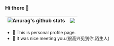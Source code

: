 ### Hi there 👋

| <img align="center" src="https://github-readme-stats-xcanwin.vercel.app/api?username=lukezhang-123&show_icons=true&theme=algolia&hide=contribs,prs" alt="Anurag's github stats" /> | <img align="center" src="https://github-readme-stats-xcanwin.vercel.app/api/top-langs/?username=lukezhang-123&layout=compact&theme=algolia" /> |
| ------------- | ------------- |

- 🤔 This is personal profile page.
- 👯 It was nice meeting you.(很高兴见到你,陌生人)

<!--
**lukezhang-123/lukezhang-123** is a ✨ _special_ ✨ repository because its `README.md` (this file) appears on your GitHub profile.

Here are some ideas to get you started:

- 🔭 I’m currently working on ...
- 🌱 I’m currently learning ...
- 👯 I’m looking to collaborate on ...
- 🤔 I’m looking for help with ...
- 💬 Ask me about ...
- 📫 How to reach me: ...
lukezhang-123
- ⚡ Fun fact: ...
-->
